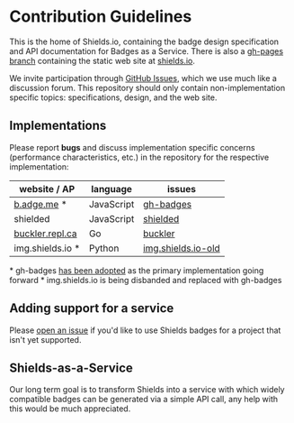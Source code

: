# Contribution Guidelines

This is the home of Shields.io, containing the badge design specification and API documentation for Badges as a Service. There is also a [gh-pages branch][website] containing the static web site at [shields.io][].

We invite participation through [GitHub Issues][], which we use much like a discussion forum. This repository should only contain non-implementation specific topics: specifications, design, and the web site.

## Implementations

Please report **bugs** and discuss implementation specific concerns (performance characteristics, etc.) in the repository for the respective implementation:

| website / AP                  | language   | issues                        |
| ----------------------------- | ---------- | ----------------------------- |
| [b.adge.me][] *               | JavaScript | [gh-badges][gh-badges issues] |
| shielded                      | JavaScript | [shielded][shielded issues]   |
| [buckler.repl.ca][]           | Go         | [buckler][buckler issues]     |
| img.shields.io *              | Python     | [img.shields.io-old][]        |

\* gh-badges [has been adopted][primary] as the primary implementation going forward
\* img.shields.io is being disbanded and replaced with gh-badges

## Adding support for a service

Please [open an issue][new issue] if you'd like to use Shields badges for a project that isn't yet supported.

## Shields-as-a-Service

Our long term goal is to transform Shields into a service with which widely compatible badges can be generated via a simple API call, any help with this would be much appreciated.

[shields.io]: http://shields.io/
[website]: https://github.com/badges/shields/tree/gh-pages
[GitHub Issues]: https://github.com/badges/shields/issues
[new issue]: https://github.com/badges/shields/issues/new

[b.adge.me]: http://b.adge.me/
[gh-badges issues]: https://github.com/espadrine/gh-badges/issues
[primary]: https://github.com/badges/shields/issues/94

[shielded issues]: https://github.com/badges/shielded/issues

[buckler.repl.ca]: http://buckler.repl.ca/
[buckler issues]: https://github.com/badges/buckler/issues

[img.shields.io-old]: https://github.com/badges/img.shields.io-old/issues



